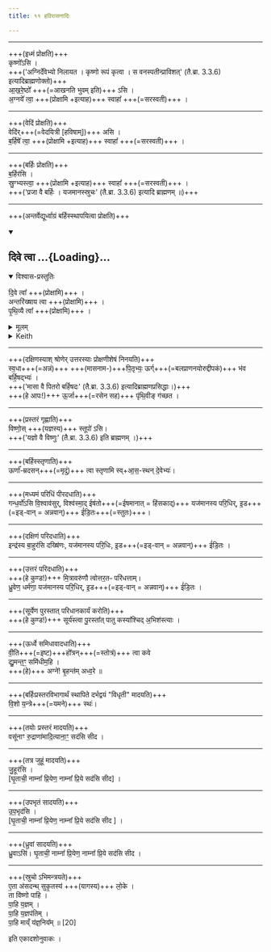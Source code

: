 ```yaml
---
title: ११ हविरासनादिः

---
```

____
+++(इध्मं प्रोक्षति)+++  
कृष्णो᳚ऽसि ।   
+++('अग्निर्देवेभ्यो निलायत । कृष्णो रूपं कृत्वा । स वनस्पतीन्प्राविशत्' (तै.ब्रा. 3.3.6) इत्यादिब्राह्मणोक्तो)+++  
आ॒ख॒रे॒ष्ठो᳚ +++(=आखनति भुवम् इति)+++ ऽसि ।  
अ॒ग्नये᳚ त्वा॒ +++(प्रोक्षामि +इत्याह)+++ स्वाहा᳚ +++(=सरस्वती)+++ ।

____
+++(वेदिं प्रोक्षति)+++  
वेदि॑र्+++(=वेदयित्री [हविषाम्])+++ असि ।  
ब॒र्हिषे᳚ त्वा॒ +++(प्रोक्षामि +इत्याह)+++ स्वाहा᳚ +++(=सरस्वती)+++ ।

____
+++(बर्हिः प्रोक्षति)+++  
ब॒र्हिर॑सि ।  
स्रु॒ग्भ्यस्त्वा॒ +++(प्रोक्षामि +इत्याह)+++ स्वाहा᳚ +++(=सरस्वती)+++ ।  
+++('प्रजा वै बर्हिः । यजमानस्स्रुचः' (तै.ब्रा. 3.3.6) इत्यादि ब्राह्मणम् ॥)+++
____
+++(अन्तर्वेद्यूर्ध्वाग्रं बर्हिस्स्थापयित्वा प्रोक्षति)+++

<div class="js_include" includetitle="false" newlevelforh1="2" unfilled url="/vedAH_yajuH/taittirIyam/saMhitA/yajuH/sarva-prastutiH/1/1/11_havirAsanAdiH/dive_tvA.md">
<details open><summary><h2>दिवे त्वा ...{Loading}...</h2></summary>
<details open=""><summary>विश्वास-प्रस्तुतिः</summary>

दि॒वे त्वा᳚  +++(प्रोक्षामि)+++ ।  
अन्तरि॑ख्षाय त्वा  +++(प्रोक्षामि)+++ ।  
पृ॒थि॒व्यै त्वा᳚ +++(प्रोक्षामि)+++ ।

</details>
<details><summary>मूलम्</summary>

दि॒वे त्वा᳚ ।  
अन्तरि॑ख्षाय त्वा।  
पृ॒थि॒व्यै त्वा᳚।

[संयुक्तमन्त्रः－ दि॒वे त्वा॒ऽन्तरि॑ख्षाय त्वा पृथि॒व्यै त्वा ]
</details>
<details><summary>Keith</summary>

To sky thee, to atmosphere thee, to earth thee!
</details>
</details>
</div>  



____
+++(दक्षिणस्याश् श्रोणेर् उत्तरस्याः प्रोक्षणीशेषं निनयति)+++  
स्व॒धा+++(=अन्नं)+++ +++(मासनाम-)+++पि॒तृभ्यः॒ ऊर्ग्+++(=बलप्राणनयोरुद्दीपकं)+++ भ॑व बर्हि॒षद्भ्यः॑ ।  
+++('मासा वै पितरो बर्हिषदः' (तै.ब्रा. 3.3.6) इत्यादिब्राह्मणप्रसिद्धाः।)+++  
+++(हे आपः!)+++ ऊ॒र्जा+++(=रसेन सह)+++ पृ॑थि॒वीङ् ग॑च्छत ।
____
+++(प्रस्तरं गृह्णाति)+++  
विष्णो॒स् +++(यज्ञस्य)+++ स्तूपो॑ ऽसि।  
+++('यज्ञो वै विष्णुः' (तै.ब्रा. 3.3.6) इति ब्राह्मणम् ।)+++
____
+++(बर्हिस्स्तृणाति)+++  
ऊर्णा᳚-म्रदसन्+++(=मृदुं)+++ त्वा स्तृणामि स्व्+आ॒स॒-स्थन् दे॒वेभ्यः॑।

____
+++(मध्यमं परिधिं पीरदधाति)+++  
गन्ध॒र्वो॑ऽसि वि॒श्वाव॑सुर्, विश्व॑स्मा॒द् ईष॑तो+++(=ईषमानात् = हिंसकाद्)+++ यज॑मानस्य परि॒धिर्, इ॒ड+++(=इड्-वान् = अन्नवान्)+++ ई॑डि॒तः+++(=स्तुतः)+++। 

____
+++(दक्षिणं परिदधाति)+++  
इन्द्र॑स्य बा॒हुर॑सि दख्षि॑णः, यज॑मानस्य परि॒धिः, इ॒ड+++(=इड्-वान् = अन्नवान्)+++  ई॑डि॒तः ।  
____
+++(उत्तरं परिदधाति)+++  
+++(हे कुण्ड!)+++ मि॒त्रावरु॑णौ त्वोत्तर॒तᳶ परि॑धत्ताम्।  
ध्रु॒वेण॒ धर्म॑णा॒ यज॑मानस्य परि॒धिर्, इ॒ड+++(=इड्-वान् = अन्नवान्)+++  ई॑डि॒तः ।  
____
+++(सूर्येण पुरस्तात् परिधानकार्यं करोति)+++  
+++(हे कुण्ड!)+++ सूर्य॑स्त्वा पु॒रस्ता᳚त् पातु कस्या᳚श्चिद् अ॒भिश॑स्त्याः ।

____
+++(ऊर्ध्वे समिधावादधाति)+++  
वी॒ति+++(=इष्ट)+++हो᳚त्रन्+++(=स्तोत्रं)+++ त्वा कवे  
द्यु॒मन्त॒ꣳ॒ समि॑धीम॒हि ।  
+++(हे)+++ अग्ने॑! बृ॒हन्त॑म् अध्व॒रे ॥
____
+++(बर्हिःप्रस्तरविभागार्थं स्थापिते दर्भद्वयं "विधृती" मादयति)+++  
वि॒शो य॒न्त्रे+++(=यमने)+++ स्थः॑।
____
+++(तयोः प्रस्तरं मादयति)+++  
वसू॑नाꣳ रु॒द्राणा॑मादि॒त्याना॒ꣳ॒ सद॑सि सीद ।
____
+++(तत्र जुहूं मादयति)+++  
जु॒हूर॑सि ।  
[घृ॒ताची॒ नाम्ना᳚ प्रि॒येण॒ नाम्ना᳚ प्रि॒ये सद॑सि सीद] ।
____
+++(उपभृतं सादयति)+++  
उ॒प॒भृद॑सि ।   
[घृ॒ताची॒ नाम्ना᳚ प्रि॒येण॒ नाम्ना᳚ प्रि॒ये सद॑सि सीद ] ।  
____
+++(ध्रुवां सादयति)+++  
ध्रु॒वाऽसि॑। घृ॒ताची॒ नाम्ना᳚ प्रि॒येण॒ नाम्ना᳚ प्रि॒ये सद॑सि सीद ।
____
+++(स्रुचो ऽभिमन्त्रयते)+++  
ए॒ता अ॑सदन्थ् सुकृ॒तस्य॑ +++(यागस्य)+++ लो॒के ।  
ता वि॑ष्णो पाहि ।  
पा॒हि य॒ज्ञम् ।  
पा॒हि य॒ज्ञप॑तिम् ।  
पा॒हि माय्ँ य॑ज्ञ॒निय᳚म् ॥ [20]

इति एकादशोनुवाकः  ।